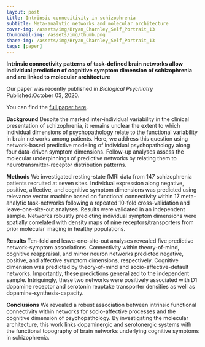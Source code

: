 ```yaml
---
layout: post
title: Intrinsic connecitivity in schizophrenia
subtitle: Meta-analytic networks and molecular architecture
cover-img: /assets/img/Bryan_Charnley_Self_Portrait_13
thumbnail-img: /assets/img/thumb.png
share-img: /assets/img/Bryan_Charnley_Self_Portrait_13
tags: [paper]
---
```


**Intrinsic connectivity patterns of task-defined brain networks allow individual prediction of cognitive symptom dimension of schizophrenia and are linked to molecular architecture**

Our paper was recently published in *Biological Psychiatry* Published:October 03, 2020. 

You can find the [full paper here](https://doi.org/10.1016/j.biopsych.2020.09.024).

**Background** 
Despite the marked inter-individual variability in the clinical presentation of schizophrenia, it remains unclear the extent to which individual dimensions of psychopathology relate to the functional variability in brain networks among patients. Here, we address this question using network-based predictive modeling of individual psychopathology along four data-driven symptom dimensions. Follow-up analyses assess the molecular underpinnings of predictive networks by relating them to neurotransmitter-receptor distribution patterns.

**Methods** 
We investigated resting-state fMRI data from 147 schizophrenia patients recruited at seven sites. Individual expression along negative, positive, affective, and cognitive symptom dimensions was predicted using relevance vector machine based on functional connectivity within 17 meta-analytic task-networks following a repeated 10-fold cross-validation and leave-one-site-out analyses. Results were validated in an independent sample. Networks robustly predicting individual symptom dimensions were spatially correlated with density maps of nine receptors/transporters from prior molecular imaging in healthy populations.

**Results** 
Ten-fold and leave-one-site-out analyses revealed five predictive network-symptom associations. Connectivity within theory-of-mind, cognitive reappraisal, and mirror neuron networks predicted negative, positive, and affective symptom dimensions, respectively. Cognitive dimension was predicted by theory-of-mind and socio-affective-default networks. Importantly, these predictions generalized to the independent sample. Intriguingly, these two networks were positively associated with D1 dopamine receptor and serotonin reuptake transporter densities as well as dopamine-synthesis-capacity.

**Conclusions** 
We revealed a robust association between intrinsic functional connectivity within networks for socio-affective processes and the cognitive dimension of psychopathology. By investigating the molecular architecture, this work links dopaminergic and serotonergic systems with the functional topography of brain networks underlying cognitive symptoms in schizophrenia.
